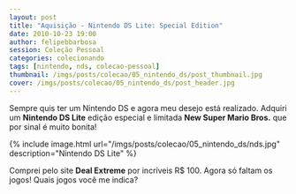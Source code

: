 ```yaml
---
layout: post
title: "Aquisição - Nintendo DS Lite: Special Edition"
date: 2010-10-23 19:00
author: felipebbarbosa
session: Coleção Pessoal
categories: colecionando
tags: [nintendo, nds, colecao-pessoal]
thumbnail: /imgs/posts/colecao/05_nintendo_ds/post_thumbnail.jpg
cover: /imgs/posts/colecao/05_nintendo_ds/post_header.jpg
---
```


Sempre quis ter um Nintendo DS e agora meu desejo está realizado. Adquiri um **Nintendo DS Lite**
edição especial e limitada **New Super Mario Bros.** que por sinal é muito bonita!

<!--more-->

{% include image.html url="/imgs/posts/colecao/05_nintendo_ds/nds.jpg" description="Nintendo DS Lite" %}

Comprei pelo site **Deal Extreme** por incríveis R\$ 100. Agora só faltam os jogos!
Quais jogos você me indica?
